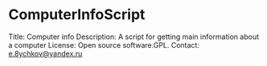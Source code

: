 # ComputerInfoScript
Title: Computer info Description: A script for getting main information about a computer License: Open source software.GPL. Contact: e.8ychkov@yandex.ru
